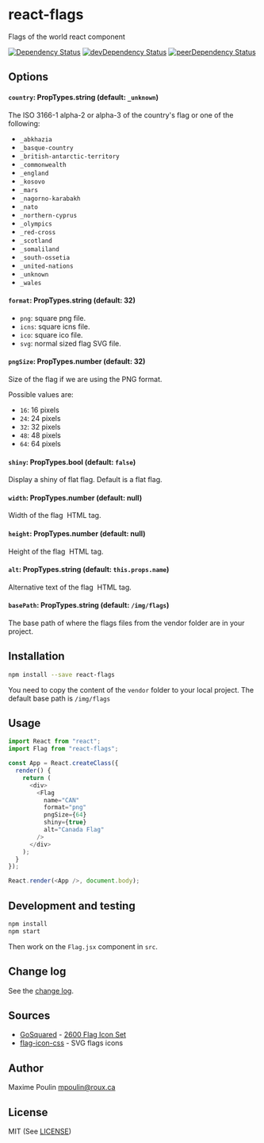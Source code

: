 # react-flags

Flags of the world react component

[![Dependency Status][deps-badge]][deps]
[![devDependency Status][dev-deps-badge]][dev-deps]
[![peerDependency Status][peer-deps-badge]][peer-deps]

## Options

#### `country`: PropTypes.string (default: `_unknown`)

The ISO 3166-1 alpha-2 or alpha-3 of the country's flag or one of the following:
  - `_abkhazia`
  - `_basque-country`
  - `_british-antarctic-territory`
  - `_commonwealth`
  - `_england`
  - `_kosovo`
  - `_mars`
  - `_nagorno-karabakh`
  - `_nato`
  - `_northern-cyprus`
  - `_olympics`
  - `_red-cross`
  - `_scotland`
  - `_somaliland`
  - `_south-ossetia`
  - `_united-nations`
  - `_unknown`
  - `_wales`

#### `format`: PropTypes.string (default: 32)

  - `png`: square png file.
  - `icns`: square icns file.
  - `ico`: square ico file.
  - `svg`: normal sized flag SVG file.

#### `pngSize`: PropTypes.number (default: 32)

Size of the flag if we are using the PNG format.

Possible values are:
  - `16`: 16 pixels
  - `24`: 24 pixels
  - `32`: 32 pixels
  - `48`: 48 pixels
  - `64`: 64 pixels

#### `shiny`: PropTypes.bool (default: `false`)

Display a shiny of flat flag. Default is a flat flag.

#### `width`: PropTypes.number (default: null)

Width of the flag <img> HTML tag.

#### `height`: PropTypes.number (default: null)

Height of the flag <img> HTML tag.

#### `alt`: PropTypes.string (default: `this.props.name`)

Alternative text of the flag <img> HTML tag.

#### `basePath`: PropTypes.string (default: `/img/flags`)

The base path of where the flags files from the vendor folder are in your project.

## Installation

```bash
npm install --save react-flags
```
You need to copy the content of the `vendor` folder to your local project. The default base path is `/img/flags`

## Usage
```js
import React from "react";
import Flag from "react-flags";

const App = React.createClass({
  render() {
    return (
      <div>
        <Flag
          name="CAN"
          format="png"
          pngSize={64}
          shiny={true}
          alt="Canada Flag"
        />
      </div>
    );
  }
});

React.render(<App />, document.body);

```

## Development and testing

```bash
npm install
npm start
```

Then work on the `Flag.jsx` component in `src`.

## Change log
See the [change log](https://github.com/wiredmax/react-flags/blob/master/CHANGELOG.md).

## Sources
- [GoSquared](https://www.gosquared.com) - [2600 Flag Icon Set](https://www.gosquared.com/resources/flag-icons/)
- [flag-icon-css](http://flag-icon-css.lip.is/) - SVG flags icons
## Author
Maxime Poulin <mpoulin@roux.ca>

## License
MIT (See [LICENSE](https://github.com/wiredmax/react-flags/blob/master/LICENSE))

[deps-badge]: https://david-dm.org/wiredmax/react-flags.svg
[deps]: https://david-dm.org/wiredmax/react-flags

[dev-deps-badge]: https://david-dm.org/wiredmax/react-flags/dev-status.svg
[dev-deps]: https://david-dm.org/wiredmax/react-flags#info=devDependencies

[peer-deps-badge]: https://david-dm.org/wiredmax/react-flags/peer-status.svg
[peer-deps]: https://david-dm.org/wiredmax/react-flags#info=peerDependencies

